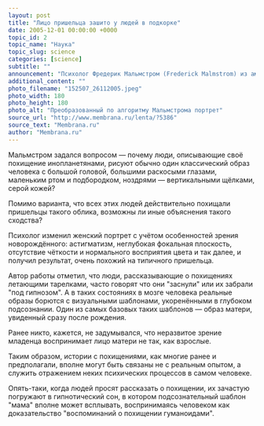 ```yaml
---
layout: post
title: "Лицо пришельца зашито у людей в подкорке"
date: 2005-12-01 00:00:00 +0000
topic_id: 2
topic_name: "Наука"
topic_slug: science
categories: [science]
subtitle: ""
announcement: "Психолог Фредерик Мальмстром (Frederick Malmstrom) из американской академии ВВС (U.S. Air Force Academy) обнаружил типичное изображение космического пришельца в недрах мозга каждого человека."
additional_content: ""
photo_filename: "152507_26112005.jpeg"
photo_width: 180
photo_height: 180
photo_alt: "Преобразованный по алгоритму Мальмстрома портрет"
source_url: "http://www.membrana.ru/lenta/?5386"
source_text: "Membrana.ru"
author: "Membrana.ru"
---
```

Мальмстром задался вопросом — почему люди, описывающие своё похищение инопланетянами, рисуют обычно один классический образ человека с большой головой, большими раскосыми глазами, маленьким ртом и подбородком, ноздрями — вертикальными щёлками, серой кожей?

Помимо варианта, что всех этих людей действительно похищали пришельцы такого облика, возможны ли иные объяснения такого сходства?

Психолог изменил женский портрет с учётом особенностей зрения новорождённого: астигматизм, неглубокая фокальная плоскость, отсутствие чёткости и нормального восприятия цвета и так далее, и получил результат, очень похожий на типичного пришельца.

Автор работы отметил, что люди, рассказывающие о похищениях летающими тарелками, часто говорят что они "заснули" или их забрали "под гипнозом". А в таких состояниях в мозге человека реальные образы борются с визуальными шаблонами, укоренёнными в глубоком подсознании. Один из самых базовых таких шаблонов — образ матери, увиденный сразу после рождения.

Ранее никто, кажется, не задумывался, что неразвитое зрение младенца воспринимает лицо матери не так, как взрослые.

Таким образом, истории с похищениями, как многие ранее и предполагали, вполне могут быть связаны не с реальным опытом, а служить отражением неких психических процессов в самом человеке.

Опять-таки, когда людей просят рассказать о похищении, их зачастую погружают в гипнотический сон, в котором подсознательный шаблон "мама" вполне может всплывать, воспринимаясь человеком как доказательство "воспоминаний о похищении гуманоидами".
